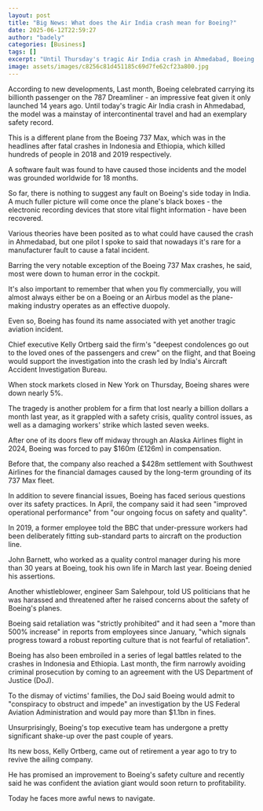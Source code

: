 ```yaml
---
layout: post
title: "Big News: What does the Air India crash mean for Boeing?"
date: 2025-06-12T22:59:27
author: "badely"
categories: [Business]
tags: []
excerpt: "Until Thursday's tragic Air India crash in Ahmedabad, Boeing's 787 Dreamliner had an exemplary safety record."
image: assets/images/c8256c81d451185c69d7fe62cf23a800.jpg
---
```


According to new developments, Last month, Boeing celebrated carrying its billionth passenger on the 787 Dreamliner - an impressive feat given it only launched 14 years ago. Until today's tragic Air India crash in Ahmedabad, the model was a mainstay of intercontinental travel and had an exemplary safety record.

This is a different plane from the Boeing 737 Max, which was in the headlines after fatal crashes in Indonesia and Ethiopia, which killed hundreds of people in 2018 and 2019 respectively. 

A software fault was found to have caused those incidents and the model was grounded worldwide for 18 months.

So far, there is nothing to suggest any fault on Boeing's side today in India. A much fuller picture will come once the plane's black boxes - the electronic recording devices that store vital flight information - have been recovered.

Various theories have been posited as to what could have caused the crash in Ahmedabad, but one pilot I spoke to said that nowadays it's rare for a manufacturer fault to cause a fatal incident. 

Barring the very notable exception of the Boeing 737 Max crashes, he said, most were down to human error in the cockpit.

It's also important to remember that when you fly commercially, you will almost always either be on a Boeing or an Airbus model as the plane-making industry operates as an effective duopoly.

Even so, Boeing has found its name associated with yet another tragic aviation incident.

Chief executive Kelly Ortberg said the firm's "deepest condolences go out to the loved ones of the passengers and crew" on the flight, and that Boeing would support the investigation into the crash led by India's Aircraft Accident Investigation Bureau.

When stock markets closed in New York on Thursday, Boeing shares were down nearly 5%.

The tragedy is another problem for a firm that lost nearly a billion dollars a month last year, as it grappled with a safety crisis, quality control issues, as well as a damaging workers' strike which lasted seven weeks. 

After one of its doors flew off midway through an Alaska Airlines flight in 2024, Boeing was forced to pay $160m (£126m) in compensation. 

Before that, the company also reached a $428m settlement with Southwest Airlines for the financial damages caused by the long-term grounding of its 737 Max fleet.

In addition to severe financial issues, Boeing has faced serious questions over its safety practices. In April, the company said it had seen "improved operational performance" from "our ongoing focus on safety and quality".

In 2019, a former employee told the BBC that under-pressure workers had been deliberately fitting sub-standard parts to aircraft on the production line. 

John Barnett, who worked as a quality control manager during his more than 30 years at Boeing, took his own life in March last year. Boeing denied his assertions.

Another whistleblower, engineer Sam Salehpour, told US politicians that he was harassed and threatened after he raised concerns about the safety of Boeing's planes. 

Boeing said retaliation was "strictly prohibited" and it had seen a "more than 500% increase" in reports from employees since January, "which signals progress toward a robust reporting culture that is not fearful of retaliation".

Boeing has also been embroiled in a series of legal battles related to the crashes in Indonesia and Ethiopia. Last month, the firm narrowly avoiding criminal prosecution by coming to an agreement with the US Department of Justice (DoJ).

To the dismay of victims' families, the DoJ said Boeing would admit to "conspiracy to obstruct and impede" an investigation by the US Federal Aviation Administration and would pay more than $1.1bn in fines.

Unsurprisingly, Boeing's top executive team has undergone a pretty significant shake-up over the past couple of years. 

Its new boss, Kelly Ortberg, came out of retirement a year ago to try to revive the ailing company. 

He has promised an improvement to Boeing's safety culture and recently said he was confident the aviation giant would soon return to profitability.

Today he faces more awful news to navigate.

